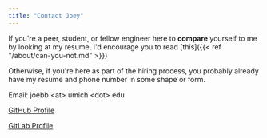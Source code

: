 ```yaml
---
title: "Contact Joey"
---
```


If you're a peer, student, or fellow engineer here to **compare** yourself to me by looking at my resume,
I'd encourage you to read [this]({{< ref "/about/can-you-not.md" >}})

Otherwise, if you're here as part of the hiring process, you probably already have my resume and phone number in some shape or form.

Email: joebb \<at\> umich \<dot\> edu

[GitHub Profile](https://github.com/joebb97)

[GitLab Profile](https://gitlab.eecs.umich.edu/joebb)
